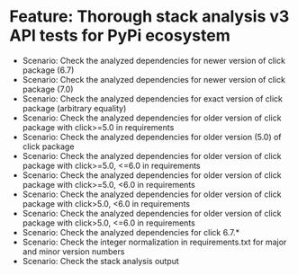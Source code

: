 # Feature: Thorough stack analysis v3 API tests for PyPi ecosystem
- Scenario: Check the analyzed dependencies for newer version of click package (6.7)
- Scenario: Check the analyzed dependencies for newer version of click package (7.0)
- Scenario: Check the analyzed dependencies for exact version of click package (arbitrary equality)
- Scenario: Check the analyzed dependencies for older version of click package with click>=5.0 in requirements
- Scenario: Check the analyzed dependencies for older version (5.0) of click package
- Scenario: Check the analyzed dependencies for older version of click package with click>=5.0, <=6.0 in requirements
- Scenario: Check the analyzed dependencies for older version of click package with click>=5.0, <6.0 in requirements
- Scenario: Check the analyzed dependencies for older version of click package with click>5.0, <6.0 in requirements
- Scenario: Check the analyzed dependencies for older version of click package with click>5.0, <=6.0 in requirements
- Scenario: Check the analyzed dependencies for click 6.7.*
- Scenario: Check the integer normalization in requirements.txt for major and minor version numbers
- Scenario: Check the stack analysis output
